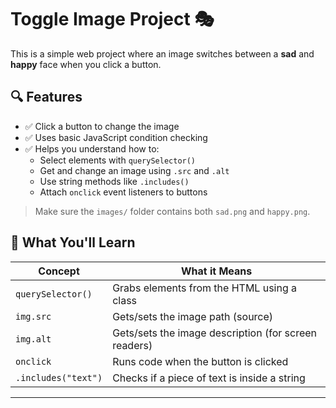 # Toggle Image Project 🎭

This is a simple web project where an image switches between a **sad** and **happy** face when you click a button.

## 🔍 Features

- ✅ Click a button to change the image
- ✅ Uses basic JavaScript condition checking
- ✅ Helps you understand how to:
  - Select elements with `querySelector()`
  - Get and change an image using `.src` and `.alt`
  - Use string methods like `.includes()`
  - Attach `onclick` event listeners to buttons

> Make sure the `images/` folder contains both `sad.png` and `happy.png`.


## 🧠 What You'll Learn

| Concept                 | What it Means                                  |
|-------------------------|------------------------------------------------|
| `querySelector()`       | Grabs elements from the HTML using a class     |
| `img.src`               | Gets/sets the image path (source)              |
| `img.alt`               | Gets/sets the image description (for screen readers) |
| `onclick`               | Runs code when the button is clicked           |
| `.includes("text")`     | Checks if a piece of text is inside a string   |

---